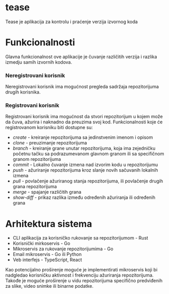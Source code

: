 # tease
Tease je aplikacija za kontrolu i praćenje verzija izvornog koda
# Funkcionalnosti
Glavna funkcionalnost ove aplikacije je čuvanje različitih verzija i razlika izmedju samih izvornih kodova.

### Neregistrovani korisnik
Neregistrovani korisnik ima mogućnost pregleda sadržaja repozitorijuma drugih korisnika.

### Registrovani korisnik
Registrovani korisnik ima mogućnost da stvori repozitorijum u kojem može da čuva, ažurira i naknadno da preuzima svoj kod.
Funkcionalnosti koje će registrovanom korisniku biti dostupne su:
* _create_ -
kreiranje repozitorijuma sa jedinstvenim imenom i opisom
* _clone_ -
preuzimanje repozitorijuma
* _branch_ -
kreiranje grane unutar repozitorijuma, koja ima zejedničku početnu tačku sa podrazumevanom glavnom granom ili sa specifičnom granom repozitorijuma
* _commit_ - 
Lokalno čuvanje izmena nad izvorim kodu u repozitorijumu
* _push_ -
ažuriranje repozitorijuma kroz slanje novih sačuvanih lokalnih izmena
* _pull_ -
povlačenje ažuriranog stanja repozitorijuma, ili povlačenje drugih grana repozitorijuma
* _merge_ -
spajanje različitih grana
* _show-diff_ -
prikaz razlika između određenih ažuriranja ili određenih grana

# Arhitektura sistema
* CLI aplikacija za korisničko rukovanje sa repozitorijumom - Rust
* Korisnički mirkoservis - Go
* Mikroservis za rukovanje repozitorijumima - Go
* Email mikroservis - Go ili Python
* Veb interfejs - TypeScript, React

Kao potencijalno proširenje moguće je implementirati mikroservis koji bi nadgledao korisničku aktivnost i frekvenciju ažuriranja repozitorijuma. Takođe je moguće proširenje u vidu repozitorijuma specifično predviđenih za slike, video snimke ili binarne podatke.
